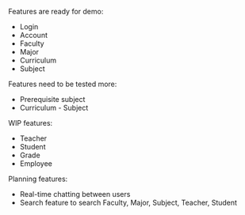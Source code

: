 Features are ready for demo:
* Login
* Account
* Faculty
* Major
* Curriculum
* Subject

Features need to be tested more:
* Prerequisite subject
* Curriculum - Subject

WIP features:
* Teacher
* Student
* Grade
* Employee

Planning features:
* Real-time chatting between users
* Search feature to search Faculty, Major, Subject, Teacher, Student